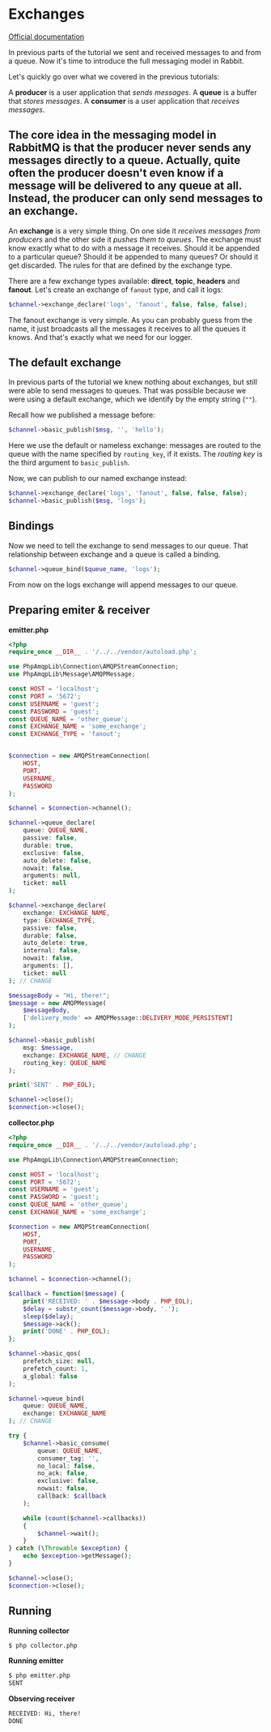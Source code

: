 # Exchanges

[Official documentation](https://www.rabbitmq.com/tutorials/tutorial-three-php#exchanges)

In previous parts of the tutorial we sent and received messages to and from a queue. Now it's time to introduce the full messaging model in Rabbit.

Let's quickly go over what we covered in the previous tutorials:

A **producer** is a user application that *sends messages*.
A **queue** is a buffer that *stores messages*.
A **consumer** is a user application that *receives messages*.

The core idea in the messaging model in RabbitMQ is that the producer never sends any messages directly to a queue. Actually, quite often the producer doesn't even know if a message will be delivered to any queue at all.
Instead, the producer can only send messages to an exchange.
---

An **exchange** is a very simple thing. On one side it *receives messages from producers* and the other side it *pushes them to queues*. The exchange must know exactly what to do with a message it receives. Should it be appended to a particular queue? Should it be appended to many queues? Or should it get discarded. The rules for that are defined by the exchange type.

There are a few exchange types available: **direct**, **topic**, **headers** and **fanout**. Let's create an exchange of `fanout` type, and call it logs:

```php
$channel->exchange_declare('logs', 'fanout', false, false, false);
```

The fanout exchange is very simple. As you can probably guess from the name, it just broadcasts all the messages it receives to all the queues it knows. And that's exactly what we need for our logger.

## The default exchange

In previous parts of the tutorial we knew nothing about exchanges, but still were able to send messages to queues. That was possible because we were using a default exchange, which we identify by the empty string (`""`).

Recall how we published a message before:

```php
$channel->basic_publish($msg, '', 'hello');
```

Here we use the default or nameless exchange: messages are routed to the queue with the name specified by `routing_key`, if it exists. The *routing key* is the third argument to `basic_publish`.

Now, we can publish to our named exchange instead:

```php
$channel->exchange_declare('logs', 'fanout', false, false, false);
$channel->basic_publish($msg, 'logs');
```

## Bindings

Now we need to tell the exchange to send messages to our queue. That relationship between exchange and a queue is called a binding.

```php
$channel->queue_bind($queue_name, 'logs');
```

From now on the logs exchange will append messages to our queue.

## Preparing emiter & receiver

**emitter.php**

```php
<?php
require_once __DIR__ . '/../../vendor/autoload.php';

use PhpAmqpLib\Connection\AMQPStreamConnection;
use PhpAmqpLib\Message\AMQPMessage;

const HOST = 'localhost';
const PORT = '5672';
const USERNAME = 'guest';
const PASSWORD = 'guest';
const QUEUE_NAME = 'other_queue';
const EXCHANGE_NAME = 'some_exchange';
const EXCHANGE_TYPE = 'fanout';


$connection = new AMQPStreamConnection(
    HOST,
    PORT,
    USERNAME,
    PASSWORD
);

$channel = $connection->channel();

$channel->queue_declare(
    queue: QUEUE_NAME,
    passive: false,
    durable: true,
    exclusive: false,
    auto_delete: false,
    nowait: false,
    arguments: null,
    ticket: null
);

$channel->exchange_declare(
    exchange: EXCHANGE_NAME,
    type: EXCHANGE_TYPE,
    passive: false,
    durable: false,
    auto_delete: true,
    internal: false,
    nowait: false,
    arguments: [],
    ticket: null
); // CHANGE

$messageBody = "Hi, there!";
$message = new AMQPMessage(
    $messageBody,
    ['delivery_mode' => AMQPMessage::DELIVERY_MODE_PERSISTENT]
);

$channel->basic_publish(
    msg: $message,
    exchange: EXCHANGE_NAME, // CHANGE
    routing_key: QUEUE_NAME
);

print('SENT' . PHP_EOL);

$channel->close();
$connection->close();

```

**collector.php**

```php
<?php
require_once __DIR__ . '/../../vendor/autoload.php';

use PhpAmqpLib\Connection\AMQPStreamConnection;

const HOST = 'localhost';
const PORT = '5672';
const USERNAME = 'guest';
const PASSWORD = 'guest';
const QUEUE_NAME = 'other_queue';
const EXCHANGE_NAME = 'some_exchange';

$connection = new AMQPStreamConnection(
    HOST,
    PORT,
    USERNAME,
    PASSWORD
);

$channel = $connection->channel();

$callback = function($message) {
    print('RECEIVED: ' . $message->body . PHP_EOL);
    $delay = substr_count($message->body, '.');
    sleep($delay);
    $message->ack();
    print('DONE' . PHP_EOL);
};

$channel->basic_qos(
    prefetch_size: null,
    prefetch_count: 1,
    a_global: false
);

$channel->queue_bind(
    queue: QUEUE_NAME,
    exchange: EXCHANGE_NAME
); // CHANGE

try {
    $channel->basic_consume(
        queue: QUEUE_NAME,
        consumer_tag: '',
        no_local: false,
        no_ack: false,
        exclusive: false,
        nowait: false,
        callback: $callback
    );

    while (count($channel->callbacks))
    {
        $channel->wait();
    }
} catch (\Throwable $exception) {
    echo $exception->getMessage();
}

$channel->close();
$connection->close();

```

## Running

**Running collector**

```bash
$ php collector.php
```

**Running emitter**

```bash
$ php emitter.php
SENT
```

**Observing receiver**

```bash
RECEIVED: Hi, there!
DONE
```
